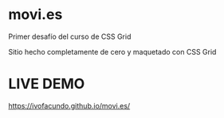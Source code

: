 # movi.es
Primer desafío del curso de CSS Grid

Sitio hecho completamente de cero y maquetado con CSS Grid

# LIVE DEMO

https://ivofacundo.github.io/movi.es/
